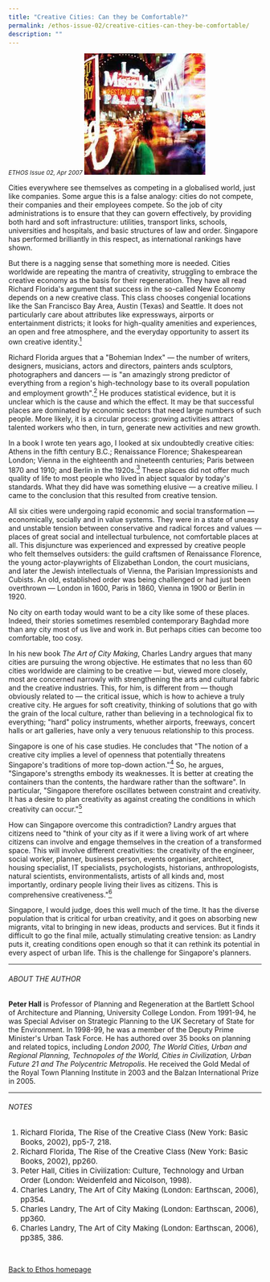 ```yaml
---
title: "Creative Cities: Can they be Comfortable?"
permalink: /ethos-issue-02/creative-cities-can-they-be-comfortable/
description: ""
---
```

<style>

.back a
{
	color: #9f2943;
	font-weight: bold;
}

#banner img
{
	width:100%;
}
	
.author
{
border-bottom: 1px solid black;
margin-top:40px;
padding-bottom:30px;
border-top: 1px solid black;	

}

.author p {
	font-size: 0.9em;
	line-height:24px !important;
	}	
	

.break
{
   border-top: 1px solid  black;
   border-bottom: 1px solid black;
	 padding:20px;
	text-align:center;
	margin-top:50px;
}
	
.break1
{
font-family: Georgia;
	font-size:20px;
	font-style: italic;
	font-weight: bold;
}

.boxheader {
	color: white !important;
	}	

.containerbox {
	background-color: #B7C9E2;
	border-radius: 10px;
	padding: 5%;
	margin-top: 5%;
	
	}	

li {
	font-size: 15px !important;
	
	}	
	
.notestop
{
	font-size: 15px;
	line-height:22px !important;
}	
	

</style>


<em><small>ETHOS Issue 02, Apr 2007</small></em>
<img src="/images/Ethos_Images/Ethos_Issue_02/Creative_Cities.jpg">


<p>Cities everywhere see themselves as competing in a globalised world, just like companies. Some argue this is a false analogy: cities do not compete, their companies and their employees compete. So the job of city administrations is to ensure that they can govern effectively, by providing both hard and soft infrastructure: utilities, transport links, schools, universities and hospitals, and basic structures of law and order. Singapore has performed brilliantly in this respect, as international rankings have shown. </p>

<p>But there is a nagging sense that something more is needed. Cities worldwide are repeating the mantra of creativity, struggling to embrace the creative economy as the basis for their regeneration. They have all read Richard Florida's argument that success in the so-called New Economy depends on a new creative class. This class chooses congenial locations like the San Francisco Bay Area, Austin (Texas) and Seattle. It does not particularly care about attributes like expressways, airports or entertainment districts; it looks for high-quality amenities and experiences, an open and free atmosphere, and the everyday opportunity to assert its own creative identity.<a href="#notes"><sup>1</sup></a> </p>

<p>Richard Florida argues that a "Bohemian Index" — the number of writers, designers, musicians, actors and directors, painters ands sculptors, photographers and dancers — is "an amazingly strong predictor of everything from a region's high-technology base to its overall population and employment growth".<a href="#notes"><sup>2</sup></a> He produces statistical evidence, but it is unclear which is the cause and which the effect. It may be that successful places are dominated by economic sectors that need large numbers of such people. More likely, it is a circular process: growing activities attract talented workers who then, in turn, generate new activities and new growth. </p>

<p>In a book I wrote ten years ago, I looked at six undoubtedly creative cities: Athens in the fifth century B.C.; Renaissance Florence; Shakespearean London; Vienna in the eighteenth and nineteenth centuries; Paris between 1870 and 1910; and Berlin in the 1920s.<a href="#notes"><sup>3</sup></a> These places did not offer much quality of life to most people who lived in abject squalor by today's standards. What they did have was something elusive — a creative milieu. I came to the conclusion that this resulted from creative tension. </p>

<p>All six cities were undergoing rapid economic and social transformation — economically, socially and in value systems. They were in a state of uneasy and unstable tension between conservative and radical forces and values — places of great social and intellectual turbulence, not comfortable places at all. This disjuncture was experienced and expressed by creative people who felt themselves outsiders: the guild craftsmen of Renaissance Florence, the young actor-playwrights of Elizabethan London, the court musicians, and later the Jewish intellectuals of Vienna, the Parisian Impressionists and Cubists. An old, established order was being challenged or had just been overthrown — London in 1600, Paris in 1860, Vienna in 1900 or Berlin in 1920. </p>

<p>No city on earth today would want to be a city like some of these places. Indeed, their stories sometimes resembled contemporary Baghdad more than any city most of us live and work in. But perhaps cities can become too comfortable, too cosy. </p>

<p>In his new book <em>The Art of City Making</em>, Charles Landry argues that many cities are pursuing the wrong objective. He estimates that no less than 60 cities worldwide are claiming to be creative — but, viewed more closely, most are concerned narrowly with strengthening the arts and cultural fabric and the creative industries. This, for him, is different from — though obviously related to — the critical issue, which is how to achieve a truly creative city. He argues for soft creativity, thinking of solutions that go with the grain of the local culture, rather than believing in a technological fix to everything; "hard" policy instruments, whether airports, freeways, concert halls or art galleries, have only a very tenuous relationship to this process. </p>

<p>Singapore is one of his case studies. He concludes that "The notion of a creative city implies a level of openness that potentially threatens Singapore's traditions of more top-down action."<a href="#notes"><sup>4</sup></a> So, he argues, "Singapore's strengths embody its weaknesses. It is better at creating the containers than the contents, the hardware rather than the software". In particular, "Singapore therefore oscillates between constraint and creativity. It has a desire to plan creativity as against creating the conditions in which creativity can occur."<a href="#notes"><sup>5</sup></a> </p>

<p>How can Singapore overcome this contradiction? Landry argues that citizens need to "think of your city as if it were a living work of art where citizens can involve and engage themselves in the creation of a transformed space. This will involve different creativities: the creativity of the engineer, social worker, planner, business person, events organiser, architect, housing specialist, IT specialists, psychologists, historians, anthropologists, natural scientists, environmentalists, artists of all kinds and, most importantly, ordinary people living their lives as citizens. This is comprehensive creativeness."<a href="#notes"><sup>6</sup></a></p>

<p>Singapore, I would judge, does this well much of the time. It has the diverse population that is critical for urban creativity, and it goes on absorbing new migrants, vital to bringing in new ideas, products and services. But it finds it difficult to go the final mile, actually stimulating creative tension: as Landry puts it, creating conditions open enough so that it can rethink its potential in every aspect of urban life. This is the challenge for Singapore's planners. </p>

<hr>

<h6>ABOUT THE AUTHOR</h6>

<p class="small-text"><strong>Peter Hall</strong> is Professor of Planning and Regeneration at the Bartlett School of Architecture and Planning, University College London. From 1991-94, he was Special Adviser on Strategic Planning to the UK Secretary of State for the Environment. In 1998-99, he was a member of the Deputy Prime Minister's Urban Task Force. He has authored over 35 books on planning and related topics, including <em>London 2000, The World Cities, Urban and Regional Planning, Technopoles of the World, Cities in Civilization, Urban Future 21 and The Polycentric Metropolis</em>. He received the Gold Medal of the Royal Town Planning Institute in 2003 and the Balzan International Prize in 2005. </p>

<hr>

<h6><a name="notes"></a>NOTES</h6>

<ol>
<li class="small-text">Richard Florida, The Rise of the Creative Class (New York: Basic Books, 2002), pp5-7, 218.</li>
<li class="small-text">Richard Florida, The Rise of the Creative Class (New York: Basic Books, 2002), pp260.</li>
<li class="small-text">Peter Hall, Cities in Civilization: Culture, Technology and Urban Order (London: Weidenfeld and Nicolson, 1998).</li>
<li class="small-text">Charles Landry, The Art of City Making (London: Earthscan, 2006), pp354.</li>
<li class="small-text">Charles Landry, The Art of City Making (London: Earthscan, 2006), pp360.</li>
<li class="small-text">Charles Landry, The Art of City Making (London: Earthscan, 2006), pp385, 386.</li>
</ol>

<br>

<p><a href="../../ethos.html">Back to Ethos homepage</a></p>